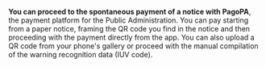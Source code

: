 **You can proceed to the spontaneous payment of a notice with PagoPA**, the payment platform for the Public Administration. You can pay starting from a paper notice, framing the QR code you find in the notice and then proceeding with the payment directly from the app. You can also upload a QR code from your phone's gallery or proceed with the manual compilation of the warning recognition data (IUV code).